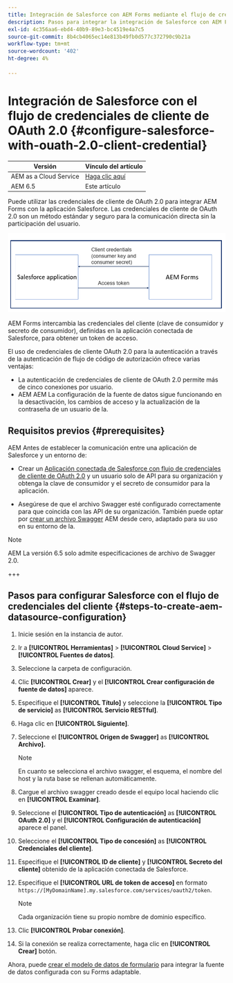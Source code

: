 ```yaml
---
title: Integración de Salesforce con AEM Forms mediante el flujo de credenciales de cliente de OAuth 2.0
description: Pasos para integrar la integración de Salesforce con AEM Forms mediante el flujo de credenciales de cliente de OAuth 2.0
exl-id: 4c356aa6-ebd4-40b9-89e3-bc4519e4a7c5
source-git-commit: 8b4cb4065ec14e813b49fb0d577c372790c9b21a
workflow-type: tm+mt
source-wordcount: '402'
ht-degree: 4%

---
```


# Integración de Salesforce con el flujo de credenciales de cliente de OAuth 2.0  {#configure-salesforce-with-ouath-2.0-client-credential}

| Versión | Vínculo del artículo |
| -------- | ---------------------------- |
| AEM as a Cloud Service | [Haga clic aquí](https://experienceleague.adobe.com/docs/experience-manager-cloud-service/content/forms/integrate/use-form-data-model/oauth2-client-credentials-flow-for-server-to-server-integration.html?lang=es) |
| AEM 6.5 | Este artículo |

Puede utilizar las credenciales de cliente de OAuth 2.0 para integrar AEM Forms con la aplicación Salesforce. Las credenciales de cliente de OAuth 2.0 son un método estándar y seguro para la comunicación directa sin la participación del usuario.

![Flujo de trabajo al establecer la comunicación entre AEM Forms y la aplicación Salesforce](/help/forms/using/assets/salesforce-workflow.png)

AEM Forms intercambia las credenciales del cliente (clave de consumidor y secreto de consumidor), definidas en la aplicación conectada de Salesforce, para obtener un token de acceso.

El uso de credenciales de cliente OAuth 2.0 para la autenticación a través de la autenticación de flujo de código de autorización ofrece varias ventajas:

* La autenticación de credenciales de cliente de OAuth 2.0 permite más de cinco conexiones por usuario.
* AEM AEM La configuración de la fuente de datos sigue funcionando en la desactivación, los cambios de acceso y la actualización de la contraseña de un usuario de la.

## Requisitos previos {#prerequisites}

AEM Antes de establecer la comunicación entre una aplicación de Salesforce y un entorno de:

* Crear un [Aplicación conectada de Salesforce con flujo de credenciales de cliente de OAuth 2.0](https://help.salesforce.com/s/articleView?id=sf.connected_app_client_credentials_setup.htm&amp;type=5) y un usuario solo de API para su organización y obtenga la clave de consumidor y el secreto de consumidor para la aplicación.

* Asegúrese de que el archivo Swagger esté configurado correctamente para que coincida con las API de su organización. También puede optar por [crear un archivo Swagger](https://experienceleague.adobe.com/docs/experience-manager-learn/cloud-service/forms/integrate-with-salesforce/describe-rest-api.html) AEM desde cero, adaptado para su uso en su entorno de la.
>[!NOTE]
>
> AEM La versión 6.5 solo admite especificaciones de archivo de Swagger 2.0.

+++

## Pasos para configurar Salesforce con el flujo de credenciales del cliente {#steps-to-create-aem-datasource-configuration}

1. Inicie sesión en la instancia de autor.
1. Ir a **[!UICONTROL Herramientas]** > **[!UICONTROL Cloud Service]** > **[!UICONTROL Fuentes de datos]**.
1. Seleccione la carpeta de configuración.
1. Clic **[!UICONTROL Crear]** y el **[!UICONTROL Crear configuración de fuente de datos]** aparece.
1. Especifique el **[!UICONTROL Título]** y seleccione la **[!UICONTROL Tipo de servicio]** as **[!UICONTROL Servicio RESTful]**.
1. Haga clic en **[!UICONTROL Siguiente]**.
1. Seleccione el **[!UICONTROL Origen de Swagger]** as **[!UICONTROL Archivo].**
   >[!NOTE]
   >
   > En cuanto se selecciona el archivo swagger, el esquema, el nombre del host y la ruta base se rellenan automáticamente.

1. Cargue el archivo swagger creado desde el equipo local haciendo clic en **[!UICONTROL Examinar]**.
1. Seleccione el **[!UICONTROL Tipo de autenticación]** as **[!UICONTROL OAuth 2.0]** y el **[!UICONTROL Configuración de autenticación]** aparece el panel.
1. Seleccione el **[!UICONTROL Tipo de concesión]** as **[!UICONTROL Credenciales del cliente]**.
1. Especifique el **[!UICONTROL ID de cliente]** y **[!UICONTROL Secreto del cliente]** obtenido de la aplicación conectada de Salesforce.
1. Especifique el **[!UICONTROL URL de token de acceso]** en formato
   `https://[MyDomainName].my.salesforce.com/services/oauth2/token`.

   >[!NOTE]
   >
   > Cada organización tiene su propio nombre de dominio específico.

1. Clic **[!UICONTROL Probar conexión]**.
1. Si la conexión se realiza correctamente, haga clic en **[!UICONTROL Crear]** botón.

Ahora, puede [crear el modelo de datos de formulario](https://experienceleague.adobe.com/docs/experience-manager-65/forms/form-data-model/create-form-data-models.html?lang=en) para integrar la fuente de datos configurada con su Forms adaptable.

